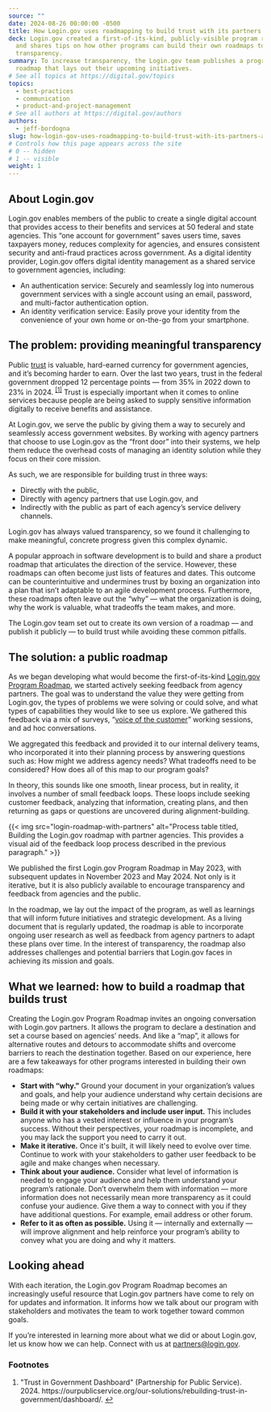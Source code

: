 ```yaml
---
source: ""
date: 2024-08-26 00:00:00 -0500
title: How Login.gov uses roadmapping to build trust with its partners and the public
deck: Login.gov created a first-of-its-kind, publicly-visible program roadmap
  and shares tips on how other programs can build their own roadmaps to improve
  transparency.
summary: To increase transparency, the Login.gov team publishes a program
  roadmap that lays out their upcoming initiatives.
# See all topics at https://digital.gov/topics
topics:
  - best-practices
  - communication
  - product-and-project-management
# See all authors at https://digital.gov/authors
authors: 
  - jeff-bordogna
slug: how-login-gov-uses-roadmapping-to-build-trust-with-its-partners-and-the-public
# Controls how this page appears across the site
# 0 -- hidden
# 1 -- visible
weight: 1
---
```

## About Login.gov

Login.gov enables members of the public to create a single digital account that provides access to their benefits and services at 50 federal and state agencies. This “one account for government” saves users time, saves taxpayers money, reduces complexity for agencies, and ensures consistent security and anti-fraud practices across government. As a digital identity provider, Login.gov offers digital identity management as a shared service to government agencies, including:

* An authentication service: Securely and seamlessly log into numerous government services with a single account using an email, password, and multi-factor authentication option.
* An identity verification service: Easily prove your identity from the convenience of your own home or on-the-go from your smartphone.

## The problem: providing meaningful transparency

Public [trust](https://digital.gov/topics/trust/) is valuable, hard-earned currency for government agencies, and it’s becoming harder to earn. Over the last two years, trust in the federal government dropped 12 percentage points — from 35% in 2022 down to 23% in 2024. <sup><a aria-describedby="footnote-label" href="#fn1" id="footnotes-ref1">[1]</a></sup> Trust is especially important when it comes to online services because people are being asked to supply sensitive information digitally to receive benefits and assistance.

At Login.gov, we serve the public by giving them a way to securely and seamlessly access government websites. By working with agency partners that choose to use Login.gov as the “front door” into their systems, we help them reduce the overhead costs of managing an identity solution while they focus on their core mission.

As such, we are responsible for building trust in three ways: 

* Directly with the public, 
* Directly with agency partners that use Login.gov, and 
* Indirectly with the public as part of each agency’s service delivery channels. 

Login.gov has always valued transparency, so we found it challenging to make meaningful, concrete progress given this complex dynamic.

A popular approach in software development is to build and share a product roadmap that articulates the direction of the service. However, these roadmaps can often become just lists of features and dates. This outcome can be counterintuitive and undermines trust by boxing an organization into a plan that isn’t adaptable to an agile development process. Furthermore, these roadmaps often leave out the “why” — what the organization is doing, why the work is valuable, what tradeoffs the team makes, and more.

The Login.gov team set out to create its own version of a roadmap — and publish it publicly — to build trust while avoiding these common pitfalls.

## The solution: a public roadmap

As we began developing what would become the first-of-its-kind [Login.gov Program Roadmap](https://www.login.gov/partners/roadmap/), we started actively seeking feedback from agency partners. The goal was to understand the value they were getting from Login.gov, the types of problems we were solving or could solve, and what types of capabilities they would like to see us explore. We gathered this feedback via a mix of surveys, “[voice of the customer](https://digital.gov/2023/12/19/amplifying-customer-voices/)” working sessions, and ad hoc conversations.

We aggregated this feedback and provided it to our internal delivery teams, who incorporated it into their planning process by answering questions such as: How might we address agency needs? What tradeoffs need to be considered? How does all of this map to our program goals?

In theory, this sounds like one smooth, linear process, but in reality, it involves a number of small feedback loops. These loops include seeking customer feedback, analyzing that information, creating plans, and then returning as gaps or questions are uncovered during alignment-building.



{{< img src="login-roadmap-with-partners" alt="Process table titled, Building the Login.gov roadmap with partner agencies. This provides a visual aid of the feedback loop process described in the previous paragraph." >}}

We published the first Login.gov Program Roadmap in May 2023, with subsequent updates in November 2023 and May 2024. Not only is it iterative, but it is also publicly available to encourage transparency and feedback from agencies and the public. 

In the roadmap, we lay out the impact of the program, as well as learnings that will inform future initiatives and strategic development. As a living document that is regularly updated, the roadmap is able to incorporate ongoing user research as well as feedback from agency partners to adapt these plans over time. In the interest of transparency, the roadmap also addresses challenges and potential barriers that Login.gov faces in achieving its mission and goals.

## What we learned: how to build a roadmap that builds trust

Creating the Login.gov Program Roadmap invites an ongoing conversation with Login.gov partners. It allows the program to declare a destination and set a course based on agencies’ needs. And like a “map”, it allows for alternative routes and detours to accommodate shifts and overcome barriers to reach the destination together. Based on our experience, here are a few takeaways for other programs interested in building their own roadmaps:

* **Start with “why.”** Ground your document in your organization’s values and goals, and help your audience understand why certain decisions are being made or why certain initiatives are challenging.
* **Build it with your stakeholders and include user input.** This includes anyone who has a vested interest or influence in your program’s success. Without their perspectives, your roadmap is incomplete, and you may lack the support you need to carry it out. 
* **Make it iterative.** Once it's built, it will likely need to evolve over time. Continue to work with your stakeholders to gather user feedback to be agile and make changes when necessary.
* **Think about your audience.** Consider what level of information is needed to engage your audience and help them understand your program’s rationale. Don’t overwhelm them with information — more information does not necessarily mean more transparency as it could confuse your audience. Give them a way to connect with you if they have additional questions. For example, email address or other forum.
* **Refer to it as often as possible.** Using it — internally and externally — will improve alignment and help reinforce your program’s ability to convey what you are doing and why it matters. 

## Looking ahead

With each iteration, the Login.gov Program Roadmap becomes an increasingly useful resource that Login.gov partners have come to rely on for updates and information. It informs how we talk about our program with stakeholders and motivates the team to work together toward common goals.

If you’re interested in learning more about what we did or about Login.gov, let us know how we can help. Connect with us at [partners@login.gov](partners@login.gov).

<footer>
<h3 id="footnote-label">Footnotes</h3>
<ol>
<li id="fn1"> "Trust in Government Dashboard" (Partnership for Public Service). 2024. https://ourpublicservice.org/our-solutions/rebuilding-trust-in-government/dashboard/. <a href="#footnotes-ref1" aria-label="Back to content">↩</a></li>
</ol>
</footer>
